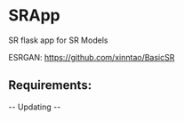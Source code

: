 # SRApp
SR flask app for SR Models

ESRGAN: https://github.com/xinntao/BasicSR
## Requirements:
-- Updating --
